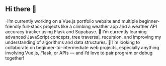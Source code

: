 ## Hi there 👋
-I’m currently working on a Vue.js portfolio website and multiple beginner-friendly full-stack projects like a climbing weather app and a weather API accuracy tracker using Flask and Supabase.
🌱 I’m currently learning advanced JavaScript concepts, tree traversal, recursion, and improving my understanding of algorithms and data structures.
👯 I’m looking to collaborate on beginner-to-intermediate web projects, especially anything involving Vue.js, Flask, or APIs — and I’d love to pair program or debug together!
<!--
**OlegVasiliev89/OlegVasiliev89** is a ✨ _special_ ✨ repository because its `README.md` (this file) appears on your GitHub profile.

Here are some ideas to get you started:

- 🔭 I’m currently working on ...
- 🌱 I’m currently learning ...
- 👯 I’m looking to collaborate on ...
- 🤔 I’m looking for help with ...
- 💬 Ask me about ...
- 📫 How to reach me: ...
- 😄 Pronouns: ...
- ⚡ Fun fact: ...
-->
